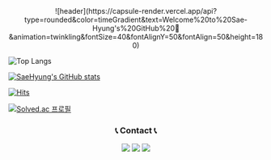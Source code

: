 <center>![header](https://capsule-render.vercel.app/api?type=rounded&color=timeGradient&text=Welcome%20to%20Sae-Hyung's%20GitHub%20👋&animation=twinkling&fontSize=40&fontAlignY=50&fontAlign=50&height=180)</center>

![Top Langs](https://github-readme-stats.vercel.app/api/top-langs/?username=Sae-Hyung&layout=compact)

[![SaeHyung's GitHub stats](https://github-readme-stats.vercel.app/api?username=Sae-Hyung)](https://github.com/Sae-Hyung/github-readme-stats)

[![Hits](https://hits.seeyoufarm.com/api/count/incr/badge.svg?url=https%3A%2F%2Fgithub.com%2FSae-Hyung&count_bg=%233D95C8&title_bg=%23555555&icon=&icon_color=%23E7E7E7&title=hits&edge_flat=true)](https://hits.seeyoufarm.com)

[![Solved.ac
프로필](http://mazassumnida.wtf/api/generate_badge?boj=vitamin1996)](https://solved.ac/vitamin1996)

<h3 align="center">📞 Contact 📞</h3>

<div align="center"> <a href="mailto:vitamin9011@gmail.com" target="_blank"><img src="https://img.shields.io/badge/Gmail-EA4335?style=for-the-badge&logo=Gmail&logoColor=white"></a> <a href="https://open.kakao.com/o/sdAbnshg"><img src="https://img.shields.io/badge/KakaoTalk-FFCD00?style=for-the-badge&logoColor=black&logo=KakaoTalk"></a> <a href="https://www.instagram.com/sxx_hxuxx"><img src="https://img.shields.io/badge/Instagram-E4405F?style=for-the-badge&logo=Instagram&logoColor=white"></a> </div>
